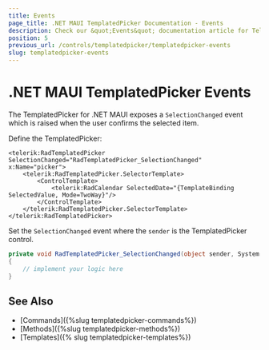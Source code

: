 ```yaml
---
title: Events
page_title: .NET MAUI TemplatedPicker Documentation - Events
description: Check our &quot;Events&quot; documentation article for Telerik TemplatedPicker for .NET MAUI.
position: 5
previous_url: /controls/templatedpicker/templatedpicker-events
slug: templatedpicker-events
---
```


# .NET MAUI TemplatedPicker Events

The TemplatedPicker for .NET MAUI exposes a `SelectionChanged` event which is raised when the user confirms the selected item.

Define the TemplatedPicker:

```XAML
<telerik:RadTemplatedPicker SelectionChanged="RadTemplatedPicker_SelectionChanged" x:Name="picker">
    <telerik:RadTemplatedPicker.SelectorTemplate>
        <ControlTemplate>
            <telerik:RadCalendar SelectedDate="{TemplateBinding SelectedValue, Mode=TwoWay}"/>
        </ControlTemplate>
    </telerik:RadTemplatedPicker.SelectorTemplate>
</telerik:RadTemplatedPicker>
```

Set the `SelectionChanged` event where the `sender` is the TemplatedPicker control.

```C#
private void RadTemplatedPicker_SelectionChanged(object sender, System.EventArgs e)
{
	// implement your logic here
}
```

## See Also

- [Commands]({%slug templatedpicker-commands%})
- [Methods]({%slug templatedpicker-methods%})
- [Templates]({% slug templatedpicker-templates%})
